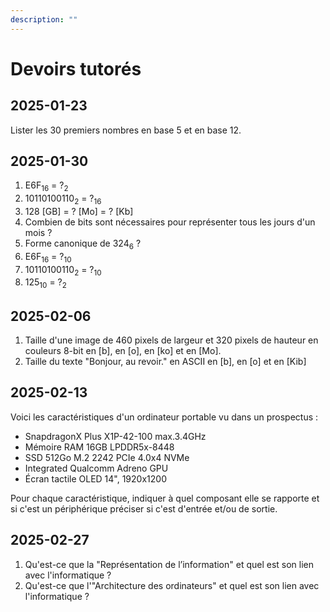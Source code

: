 ```yaml
---
description: ""
---
```


# Devoirs tutorés

## 2025-01-23

Lister les 30 premiers nombres en base 5 et en base 12.

## 2025-01-30

1. E6F<sub>16</sub> = ?<sub>2</sub>
2. 10110100110<sub>2</sub> = ?<sub>16</sub>
3. 128 [GB] = ? [Mo] = ? [Kb]
4. Combien de bits sont nécessaires pour représenter tous les jours d'un mois ?
5. Forme canonique de 324<sub>6</sub> ?
6. E6F<sub>16</sub> = ?<sub>10</sub>
7. 10110100110<sub>2</sub> = ?<sub>10</sub>
8. 125<sub>10</sub> = ?<sub>2</sub>

## 2025-02-06

1. Taille d'une image de 460 pixels de largeur et 320 pixels de hauteur en couleurs 8-bit en [b], en [o], en [ko] et en [Mo].
2. Taille du texte "Bonjour, au revoir." en ASCII en [b], en [o] et en [Kib]

## 2025-02-13

Voici les caractéristiques d'un ordinateur portable vu dans un prospectus :

- SnapdragonX Plus X1P-42-100 max.3.4GHz
- Mémoire RAM 16GB LPDDR5x-8448
- SSD 512Go M.2 2242 PCIe 4.0x4 NVMe
- Integrated Qualcomm Adreno GPU
- Écran tactile OLED 14", 1920x1200

Pour chaque caractéristique, indiquer à quel composant elle se rapporte et si c'est un périphérique préciser si c'est d'entrée et/ou de sortie.

## 2025-02-27

1. Qu'est-ce que la "Représentation de l’information" et quel est son lien avec l'informatique ?
2. Qu'est-ce que l'"Architecture des ordinateurs" et quel est son lien avec l'informatique ?
